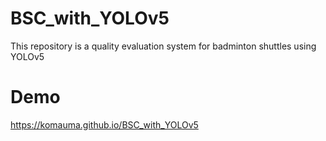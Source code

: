 # BSC_with_YOLOv5

This repository is a quality evaluation system for badminton shuttles using YOLOv5

# Demo

https://komauma.github.io/BSC_with_YOLOv5
